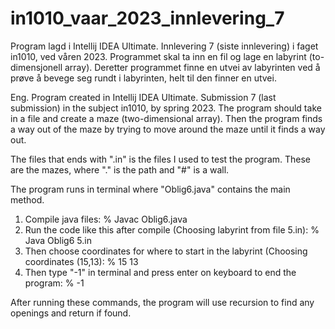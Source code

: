 # in1010_vaar_2023_innlevering_7
Program lagd i Intellij IDEA Ultimate.
Innlevering 7 (siste innlevering) i faget in1010, ved våren 2023.
Programmet skal ta inn en fil og lage en labyrint (to-dimensjonell array). 
Deretter programmet finne en utvei av labyrinten ved å prøve å bevege seg rundt i labyrinten, helt til den finner en utvei.

Eng. 
Program created in Intellij IDEA Ultimate.
Submission 7 (last submission) in the subject in1010, by spring 2023.
The program should take in a file and create a maze (two-dimensional array).
Then the program finds a way out of the maze by trying to move around the maze until it finds a way out.

The files that ends with ".in" is the files I used to test the program. These are the mazes, where "." is the path and "#" is a wall.

The program runs in terminal where "Oblig6.java" contains the main method. 
1. Compile java files:                                                                       % Javac Oblig6.java
1. Run the code like this after compile (Choosing labyrint from file 5.in):                  % Java Oblig6 5.in
2. Then choose coordinates for where to start in the labyrint (Choosing coordinates (15,13): % 15 13
3. Then type "-1" in terminal and press enter on keyboard to end the program:                % -1

After running these commands, the program will use recursion to find any openings and return if found.
